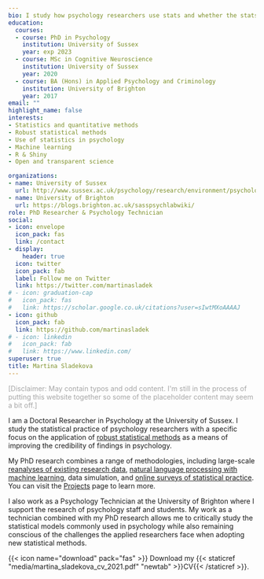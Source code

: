 ```yaml
---
bio: I study how psychology researchers use stats and whether the stats they use are up for the job.
education:
  courses:
  - course: PhD in Psychology 
    institution: University of Sussex
    year: exp 2023
  - course: MSc in Cognitive Neuroscience 
    institution: University of Sussex
    year: 2020
  - course: BA (Hons) in Applied Psychology and Criminology
    institution: University of Brighton
    year: 2017
email: ""
highlight_name: false
interests:
- Statistics and quantitative methods
- Robust statistical methods
- Use of statistics in psychology
- Machine learning 
- R & Shiny 
- Open and transparent science

organizations:
- name: University of Sussex
  url: http://www.sussex.ac.uk/psychology/research/environment/psychological-methods
- name: University of Brighton
  url: https://blogs.brighton.ac.uk/sasspsychlabwiki/ 
role: PhD Researcher & Psychology Technician
social:
- icon: envelope
  icon_pack: fas
  link: /contact
- display:
    header: true
  icon: twitter
  icon_pack: fab
  label: Follow me on Twitter
  link: https://twitter.com/martinasladek
# - icon: graduation-cap
#   icon_pack: fas
#   link: https://scholar.google.co.uk/citations?user=sIwtMXoAAAAJ
- icon: github
  icon_pack: fab
  link: https://github.com/martinasladek
# - icon: linkedin
#   icon_pack: fab
#   link: https://www.linkedin.com/
superuser: true
title: Martina Sladekova
---
```


<p style = "color:#a6a6a6"> [Disclaimer: May contain typos and odd content. I'm still in the process of putting this website together so some of the placeholder content may seem a bit off.]  </p>

I am a Doctoral Researcher in Psychology at the University of Sussex. I study the statistical practice of psychology researchers with a specific focus on the application of [robust statistical methods](/project_info/proj_robust) as a means of improving the credibility of findings in psychology. 

My PhD research combines a range of methodologies, including large-scale [reanalyses of existing research data](/project_info/proj_shape_of_data), [natural language processing with machine learning](/project_info/proj_nlp), data simulation, and [online surveys of statistical practice](/project_info/proj_stats_practice). You can visit the [Projects](/project/) page to learn more. 

I also work as a Psychology Technician at the University of Brighton where I support the research of psychology staff and students. My work as a technician combined with my PhD research allows me to critically study the statistical models commonly used in psychology while also remaining conscious of the challenges the applied researchers face when adopting new statistical methods. 

{{< icon name="download" pack="fas" >}} Download my {{< staticref "media/martina_sladekova_cv_2021.pdf" "newtab" >}}CV{{< /staticref >}}.

